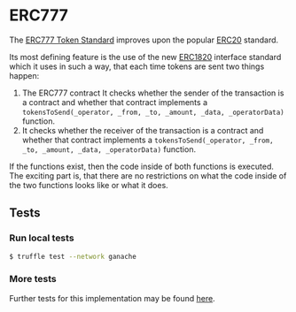 # ERC777

The [ERC777 Token Standard](https://eips.ethereum.org/EIPS/eip-777) improves upon the popular [ERC20](https://contracts.vyperhub.io/contracts/erc20) standard.

Its most defining feature is the use of the new [ERC1820](http://eips.ethereum.org/EIPS/eip-1820) interface standard which it uses in such a way, that each time tokens are sent two things happen: 
1. The ERC777 contract It checks whether the sender of the transaction is a contract and whether that contract implements a `tokensToSend(_operator, _from, _to, _amount, _data, _operatorData)` function.
2. It checks whether the receiver of the transaction is a contract and whether that contract implements a `tokensToSend(_operator, _from, _to, _amount, _data, _operatorData)` function.

If the functions exist, then the code inside of both functions is executed. 
The exciting part is, that there are no restrictions on what the code inside of the two functions looks like or what it does.

## Tests
### Run local tests
```bash
$ truffle test --network ganache
```
### More tests
Further tests for this implementation may be found [here](https://github.com/0xjac/ERC777/tree/master/test).
